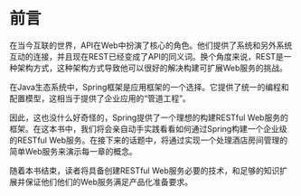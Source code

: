 # 前言

在当今互联的世界，API在Web中扮演了核心的角色。他们提供了系统和另外系统互动的连接，并且现在REST已经变成了API的同义词。换个角度来说，REST是一种架构方式，这种架构方式导致他可以很好的解决构建可扩展Web服务的挑战。

在Java生态系统中，Spring框架是应用框架的一个选择。它提供了统一的编程和配置模型，这相当于提供了企业应用的“管道工程”。

因此，这也没什么好奇怪的，Spring提供了一个理想的构建RESTful Web服务的框架。在这本书中，我们将会亲自动手实践看看如何通过Spring构建一个企业级的RESTful Web服务。在接下来的话题中，将通过实现一个处理酒店房间管理的简单Web服务来演示每一章的概念。

随着本书结束，读者将具备创建RESTful Web服务必要的技术，和足够的知识扩展并保证他们他们的Web服务满足产品化准备要求。

